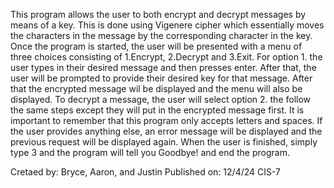 This program allows the user to both encrypt and decrypt messages by means of a key. This is done using Vigenere cipher which essentially moves the characters in the message by the corresponding character in the key. Once the program is started, the user will be presented with a menu of three choices consisting of 1.Encrypt, 2.Decrypt and 3.Exit. For option 1. the user types in their desired message and then presses enter. After that, the user will be prompted to provide their desired key for that message. After that the encrypted message wil be displayed and the menu will also be displayed. To decrypt a message, the user will select option 2. the follow the same steps except they will put in the encrypted message first. It is important to remember that this program only accepts letters and spaces. If the user provides anything else, an error message will be displayed and the previous request will be displayed again. When the user is finished, simply type 3 and the program will tell you Goodbye! and end the program.

Cretaed by: Bryce, Aaron, and Justin
Published on: 12/4/24
CIS-7
